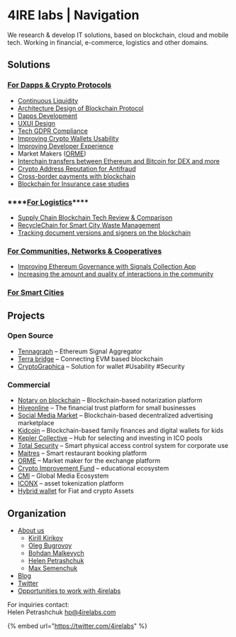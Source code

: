 # 4IRE labs \| Navigation

We research & develop IT solutions, based on blockchain, cloud and mobile tech. Working in financial, e-commerce, logistics and other domains.

## **Solutions**

### [For Dapps & Crypto Protocols](solutions/dapps-protocols/)

* [Continuous Liquidity](solutions/community-network-coop/continuous-token-model-apiary.md)
* [Architecture Design of Blockchain Protocol](services/architecture-design-protocol.md)
* [Dapps Development](services/dapps-wallets-development.md)
* [UXUI Design](services/uxui-design.md)
* [Tech GDPR Compliance](solutions/dapps-protocols/tech-gdpr-compliance.md)
* [Improving Crypto Wallets Usability](solutions/dapps-protocols/asset-security.md)
* [Improving Developer Experience](solutions/dapps-protocols/developer-community-devxp.md)
* Market Makers \([ORME](case-studies/orme.md)\)
* [Interchain transfers between Ethereum and Bitcoin for DEX and more](solutions/dapps-protocols/ethereum-bitcoin-bridge-wip.md)
* [Crypto Address Reputation for Antifraud](solutions/dapps-protocols/complaince-scoring.md)
* [Cross-border payments with blockchain](solutions/dapps-protocols/enabling-fast-transparent-and-compliant-cross-border-payments-with-the-blockchain.md)
* [Blockchain for Insurance case studies](solutions/dapps-protocols/blockchain-for-insurance.md)

### \*\*\*\*[**For Logistics**](solutions/asset-tracking/)\*\*\*\*

* [Supply Chain Blockchain Tech Review & Comparison](solutions/asset-tracking/supply-chain-blockchain-tech-review-and-comparison.md)
* [RecycleChain for Smart City Waste Management](solutions/asset-tracking/recyclechain.md)
* [Tracking document versions and signers on the blockchain](solutions/asset-tracking/how-to-track-document-versions-and-signers-on-the-blockchain.md)

### [For Communities, Networks & Cooperatives](solutions/community-network-coop/)

* [Improving Ethereum Governance with Signals Collection App](solutions/community-network-coop/improving-ethereum-governance-with-signals-collection-app.md)
* [Increasing the amount and quality of interactions in the community](solutions/community-network-coop/increasing-the-amount-and-quality-of-interactions-in-the-community.md)

### [For Smart Cities](solutions/for-smart-cities.md)

## Projects

### Open Source

* [Tennagraph](case-studies/tennagraph.md) – Ethereum Signal Aggregator
* [Terra bridge](https://github.com/ContractLand/terra-bridge-btc) – Connecting EVM based blockchain
* [CryptoGraphica](case-studies/cryptographica.md) – Solution for wallet \#Usability \#Security

### Commercial

* [Notary on blockchain](solutions/asset-tracking/notarization-platform.md) – Blockchain-based notarization platform
* [Hiveonline](case-studies/hiveonline.md) – The financial trust platform for small businesses
* [Social Media Market](case-studies/social.-media-market.md) – Blockchain-based decentralized advertising marketplace
* [Kidcoin](case-studies/kidcoin.md) – Blockchain-based family finances and digital wallets for kids
* [Kepler Collective](case-studies/kepler-collective.md) – Hub for selecting and investing in ICO pools
* [Total Security](case-studies/total-security.md) – Smart physical access control system for corporate use
* [Maitres](case-studies/maitres.md) – Smart restaurant booking platform
* [ORME](case-studies/orme.md) – Market maker for the exchange platform
* [Crypto Improvement Fund](case-studies/crypto-improvement-fund.md) – educational ecosystem
* [CMI](case-studies/cmi.md) – Global Media Ecosystem
* [ICONX](case-studies/iconx-wip.md) – asset tokenization platform
* [Hybrid wallet](case-studies/hybrid-wallet-fiat-and-crypto-assets.md) for Fiat and crypto Assets

## Organization

* [About us](organization/credentials-wip/)
  * [Kirill Kirikov](organization/credentials-wip/kirill-kirikov.md)
  * [Oleg Bugrovoy](organization/credentials-wip/oleg-bugrovoy.md)
  * [Bohdan Malkevych](organization/credentials-wip/bohdan-malkevych.md)
  * [Helen Petrashchuk](organization/credentials-wip/helen-petrashchuk.md)
  * [Max Semenchuk](organization/credentials-wip/max-semenchuk.md)
* [Blog](https://medium.com/practical-blockchain)
* [Twitter](https://twitter.com/4irelabs)
* [Opportunities to work with 4irelabs](organization/opportunities-to-work-with-4irelabs.md)

For inquiries contact:  
Helen Petrashchuk [hp@4irelabs.com](mailto:hp@4irelabs.com)

{% embed url="https://twitter.com/4irelabs" %}



